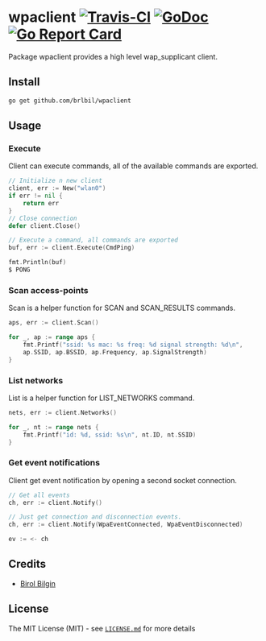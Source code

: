 # wpaclient [![Travis-CI](https://travis-ci.org/brlbil/wpaclient.svg)](https://travis-ci.org/brlbil/wpaclient) [![GoDoc](https://godoc.org/github.com/brlbil/wpaclient?status.svg)](http://godoc.org/github.com/brlbil/wpaclient) [![Go Report Card](https://goreportcard.com/badge/github.com/brlbil/wpaclient)](https://goreportcard.com/report/github.com/brlbil/wpaclient)

Package wpaclient provides a high level wap_supplicant client.

## Install

```bash
go get github.com/brlbil/wpaclient
```

## Usage

### Execute

Client can execute commands, all of the available commands are exported.

```go
// Initialize n new client
client, err := New("wlan0")
if err != nil {
    return err
}
// Close connection
defer client.Close()

// Execute a command, all commands are exported
buf, err := client.Execute(CmdPing)

fmt.Println(buf)
$ PONG
```

### Scan access-points

Scan is a helper function for SCAN and SCAN_RESULTS commands.

```go
aps, err := client.Scan()

for _, ap := range aps {
    fmt.Printf("ssid: %s mac: %s freq: %d signal strength: %d\n",
    ap.SSID, ap.BSSID, ap.Frequency, ap.SignalStrength)
}
```

### List networks

List is a helper function for LIST_NETWORKS command.

```go
nets, err := client.Networks()

for _, nt := range nets {
    fmt.Printf("id: %d, ssid: %s\n", nt.ID, nt.SSID)
}
```

### Get event notifications

Client get event notification by opening a second socket connection.

```go
// Get all events
ch, err := client.Notify()

// Just get connection and disconnection events.
ch, err := client.Notify(WpaEventConnected, WpaEventDisconnected)

ev := <- ch
```

## Credits

 * [Birol Bilgin](https://github.com/brlbil)

## License

The MIT License (MIT) - see [`LICENSE.md`](https://github.com/fatih/color/blob/master/LICENSE.md) for more details
